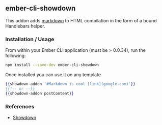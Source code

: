## ember-cli-showdown

This addon adds [markdown](http://en.wikipedia.org/wiki/Markdown) to HTML compilation in the form of a bound Handlebars helper.

### Installation / Usage

From within your Ember CLI application (must be > 0.0.34), run the following:

```bash
npm install --save-dev ember-cli-showdown
```

Once installed you can use it on any template

```handlebars
{{showdown-addon '#Markdown is cool [link](google.com)'}}
{{!-- or --}}
{{showdown-addon postContent}}
```

### References

* [Showdown](https://github.com/coreyti/showdown)
